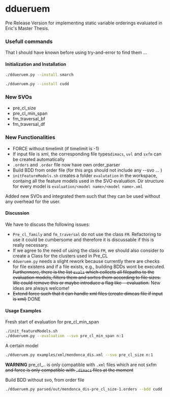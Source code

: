 # ddueruem
Pre Release Version for implementing static variable orderings evaluated in Eric's Master Thesis.

### Usefull commands
That I should have known before using try-and-error to find them ... 

#### Initialization and Installation
```bash
./ddueruem.py --install smarch
```
```bash
./ddueruem.py --install cudd
```

### New SVOs
- pre_cl_size
- pre_cl_min_span
- fm_traversal_bf
- fm_traversal_df

### New Functionalities
- FORCE without timelimit (if timelimit is -1)
- If input file is xml, the corresponding file types`dimacs`, `uvl` and `sxfm` can be created automatically
- `.orders` and `.order` file now have own order_parser
- Build BDD from order file (for this args should not include any --svo ... )
- `initFeatureModels.sh` creates a folder `evalutation` in the workspace, containg all the feature models used in the SVO evaluation. Dir structure for every model is `evaluation/<model name>/<model name>.xml`

Added new SVOs and integrated them such that they can be used without any overhead for the user. 

#### Discussion
We have to discuss the following issues:
- `Pre_cl_family` and `fm_traversal` do not use the class `FM`. Refactoring to use it could be cumbersome and therefore it is discussable if this is really necessary.
- If we agree to the need of using the class `FM`, we should also consider to create a Class for the clusters used in Pre_CL
- `ddueruem.py` needs a slight rework because currently there are checks for file existens and if a file exists, e.g., building BDDs wont be executed. ~~Furthermore, there is the list `evals` which collects all filepaths to the evaluation models, filters them and sortes them according to file sizes. We could remove this or maybe introduce a flag like --evaluation.~~ New ideas are always welcome! 
- ~~Extend force such that it can handle xml files (create dimcas file if input is xml)~~ DONE


#### Usage Examples
Fresh start of evaluation for pre_cl_min_span
```bash
./init_featureModels.sh
./ddueruem.py --evaluation --svo pre_cl_min_span n:1
```
A certain model
```bash
./ddueruem.py examples/xml/mendonca_dis.xml --svo pre_cl_size n:1
```
**WARNING** pre_cl_.. is only compatible with `.xml` files which are not sxfm ~~and force is only compatible with `.dimacs` files at the moment~~

Build BDD without svo, from order file
```bash
./ddueruem.py parsed/out/mendonca_dis-pre_cl_size-1.orders --bdd cudd  lib_t:-1 dvo:off dump:True
```
